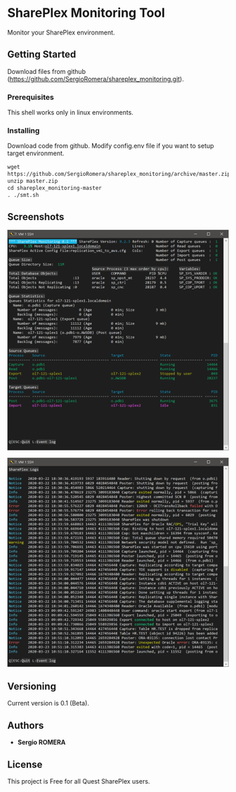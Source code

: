 # SharePlex Monitoring Tool

Monitor your SharePlex environment.

## Getting Started

Download files from github (https://github.com/SergioRomera/shareplex_monitoring.git).


### Prerequisites

This shell works only in linux environments.


### Installing

Download code from github.
Modify config.env file if you want to setup target environment.


```
wget https://github.com/SergioRomera/shareplex_monitoring/archive/master.zip
unzip master.zip
cd shareplex_monitoring-master
. ./smt.sh
```
## Screenshots

![](./images/smt.png)

![](./images/smt_logs.png)

## Versioning

Current version is 0.1 (Beta). 

## Authors

* **Sergio ROMERA**


## License

This project is Free for all Quest SharePlex users.

